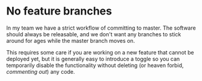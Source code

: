 # No feature branches

In my team we have a strict workflow of committing to master. The software should always be releasable, and we don't want any branches to stick around for ages while the master branch moves on.

This requires some care if you are working on a new feature that cannot be deployed yet, but it is generally easy to introduce a toggle so you can temporarily disable the functionality without deleting (or heaven forbid, *commenting out*) any code.
